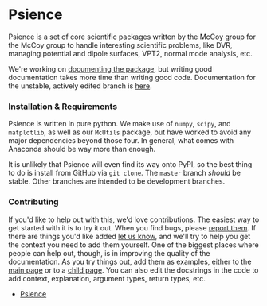 # Psience

Psience is a set of core scientific packages written by the McCoy group for the McCoy group to handle interesting scientific problems, like DVR, managing potential and dipole surfaces, VPT2, normal mode analysis, etc.

We're working on [documenting the package](https://mccoygroup.github.io/References/Documentation/Psience.html), but writing good documentation takes more time than writing good code. 
Documentation for the unstable, actively edited branch is [here](https://mccoygroup.github.io/Psience).

### Installation & Requirements

Psience is written in pure python.
We make use of `numpy`, `scipy`, and `matplotlib`, as well as our `McUtils` package, but have worked to avoid any major dependencies beyond those four. In general, what comes with Anaconda should be way more than enough.

It is unlikely that Psience will even find its way onto PyPI, so the best thing to do is install from GitHub via `git clone`. The `master` branch _should_ be stable. Other branches are intended to be development branches. 

### Contributing

If you'd like to help out with this, we'd love contributions.
The easiest way to get started with it is to try it out.
When you find bugs, please [report them](https://github.com/McCoyGroup/Psience/issues/new?title=Bug%20Found:&labels=bug). 
If there are things you'd like added [let us know](https://github.com/McCoyGroup/Psience/issues/new?title=Feature%20Request:&labels=enhancement), and we'll try to help you get the context you need to add them yourself.
One of the biggest places where people can help out, though, is in improving the quality of the documentation.
As you try things out, add them as examples, either to the [main page](https://mccoygroup.github.io/References/Documentation/Psience.html#examples) or to a [child page](https://mccoygroup.github.io/References/Documentation/Psience/Molecools/Molecule/Molecule.html#examples).
You can also edit the docstrings in the code to add context, explanation, argument types, return types, etc.

  - [Psience](Psience.md)